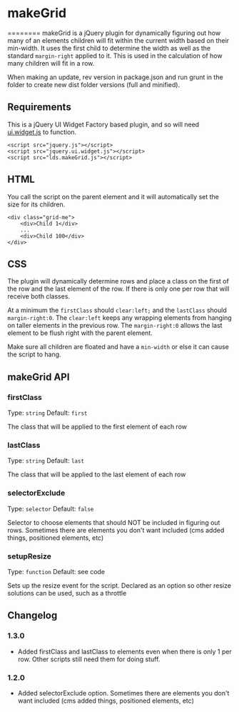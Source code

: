 # makeGrid
========
makeGrid is a jQuery plugin for dynamically figuring out how many of an elements children will fit within the current width based on their min-width. It uses the first child to determine the width as well as the standard `margin-right` applied to it. This is used in the calculation of how many children will fit in a row.

When making an update, rev version in package.json and run grunt in the folder to create new dist folder versions (full and minified).

## Requirements
This is a jQuery UI Widget Factory based plugin, and so will need [ui.widget.js](http://dev.ldscdn.org/scripts/ui/1.9.1/jquery.ui.widget.min.js) to function.

```
<script src="jquery.js"></script>  
<script src="jquery.ui.widget.js"></script>
<script src="lds.makeGrid.js"></script>
```

## HTML
You call the script on the parent element and it will automatically set the size for its children.

```
<div class="grid-me">
	<div>Child 1</div>
	...
	<div>Child 100</div>
</div>
```
## CSS
The plugin will dynamically determine rows and place a class on the first of the row and the last element of the row.  If there is only one per row that will receive both classes.

At a minimum the `firstClass` should `clear:left;` and the `lastClass` should `margin-right:0`. The `clear:left` keeps any wrapping elements from hanging on taller elements in the previous row. The `margin-right:0` allows the last element to be flush right with the parent element.

Make sure all children are floated and have a `min-width` or else it can cause the script to hang.

## makeGrid API

### firstClass
Type: `string`
Default: `first`

The class that will be applied to the first element of each row

### lastClass
Type: `string`
Default: `last`

The class that will be applied to the last element of each row

### selectorExclude
Type: `selector`
Default: `false`

Selector to choose elements that should NOT be included in figuring out rows. Sometimes there are elements you don't want included (cms added things, positioned elements, etc)

### setupResize
Type: `function`
Default: see code

Sets up the resize event for the script. Declared as an option so other resize solutions can be used, such as a throttle

## Changelog
### 1.3.0
* Added firstClass and lastClass to elements even when there is only 1 per row. Other scripts still need them for doing stuff.

### 1.2.0
* Added selectorExclude option. Sometimes there are elements you don't want included (cms added things, positioned elements, etc)